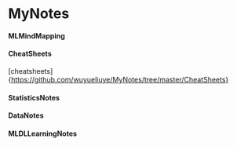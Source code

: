 # MyNotes
#### MLMindMapping
#### CheatSheets
[cheatsheets]{https://github.com/wuyueliuye/MyNotes/tree/master/CheatSheets}
#### StatisticsNotes

#### DataNotes
#### MLDLLearningNotes
